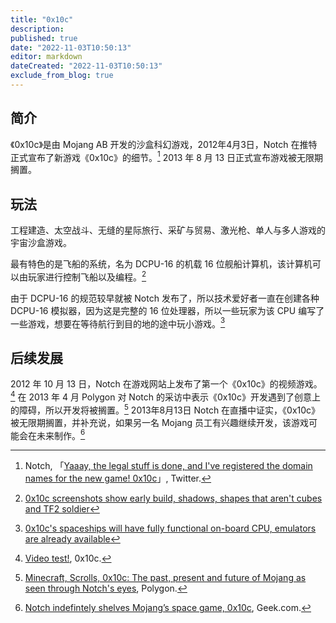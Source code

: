 ```yaml
---
title: "0x10c"
description:
published: true
date: "2022-11-03T10:50:13"
editor: markdown
dateCreated: "2022-11-03T10:50:13"
exclude_from_blog: true
---
```


## 简介

《0x10c》是由 Mojang AB 开发的沙盒科幻游戏，2012年4月3日，Notch 在推特正式宣布了新游戏《0x10c》的细节。[^1] 2013 年 8 月 13 日正式宣布游戏被无限期搁置。

## 玩法

工程建造、太空战斗、无缝的星际旅行、采矿与贸易、激光枪、单人与多人游戏的宇宙沙盒游戏。

最有特色的是飞船的系统，名为 DCPU-16 的机载 16 位舰船计算机，该计算机可以由玩家进行控制飞船以及编程。[^2]

由于 DCPU-16 的规范较早就被 Notch 发布了，所以技术爱好者一直在创建各种 DCPU-16 模拟器，因为这是完整的 16 位处理器，所以一些玩家为该 CPU 编写了一些游戏，想要在等待航行到目的地的途中玩小游戏。[^3]

## 后续发展

2012 年 10 月 13 日，Notch 在游戏网站上发布了第一个《0x10c》的视频游戏。[^4] 在 2013 年 4 月 Polygon 对 Notch 的采访中表示《0x10c》开发遇到了创意上的障碍，所以开发将被搁置。[^5] 2013年8月13日 Notch 在直播中证实，《0x10c》被无限期搁置，并补充说，如果另一名 Mojang 员工有兴趣继续开发，该游戏可能会在未来制作。[^6]

[^1]: Notch, 「[Yaaay, the legal stuff is done, and I've registered the domain names for the new game! 0x10c](https://twitter.com/notch/status/187265540283318272)」, Twitter.
[^2]: [0x10c screenshots show early build, shadows, shapes that aren't cubes and TF2 soldier](https://www.pcgamer.com/ox10c-screenshots-show-early-build-shadows-shapes-that-arent-cubes-and-tf2-soldier/)
[^3]: [0x10c's spaceships will have fully functional on-board CPU, emulators are already available](https://www.pcgamer.com/0x10cs-spaceships-will-have-fully-functional-on-board-cpu-emulators-are-already-available/)
[^4]: [Video test!](https://web.archive.org/web/20130418232018/http://0x10c.com/2012/10/video-test/), 0x10c.
[^5]: [Minecraft, Scrolls, 0x10c: The past, present and future of Mojang as seen through Notch's eyes](https://www.polygon.com/2013/4/5/4183864/minecraft-scrolls-0x10c-the-past-present-and-future-of-mojang-as-seen), Polygon.
[^6]: [Notch indefintely shelves Mojang’s space game, 0x10c](http://www.geek.com/games/notch-indefintely-shelves-mojangs-space-game-0x10c-1565266/), Geek.com.
